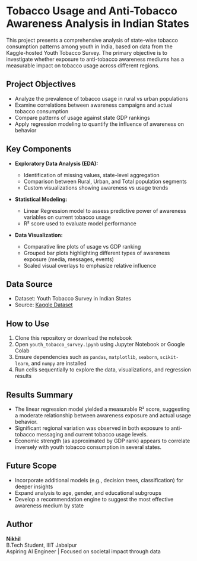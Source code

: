 # Tobacco Usage and Anti-Tobacco Awareness Analysis in Indian States  

This project presents a comprehensive analysis of state-wise tobacco consumption patterns among youth in India, based on data from the Kaggle-hosted Youth Tobacco Survey. The primary objective is to investigate whether exposure to anti-tobacco awareness mediums has a measurable impact on tobacco usage across different regions.

## Project Objectives

- Analyze the prevalence of tobacco usage in rural vs urban populations
- Examine correlations between awareness campaigns and actual tobacco consumption
- Compare patterns of usage against state GDP rankings
- Apply regression modeling to quantify the influence of awareness on behavior

## Key Components

- **Exploratory Data Analysis (EDA):**
  - Identification of missing values, state-level aggregation
  - Comparison between Rural, Urban, and Total population segments
  - Custom visualizations showing awareness vs usage trends

- **Statistical Modeling:**
  - Linear Regression model to assess predictive power of awareness variables on current tobacco usage
  - R² score used to evaluate model performance

- **Data Visualization:**
  - Comparative line plots of usage vs GDP ranking
  - Grouped bar plots highlighting different types of awareness exposure (media, messages, events)
  - Scaled visual overlays to emphasize relative influence

## Data Source

- Dataset: Youth Tobacco Survey in Indian States  
- Source: [Kaggle Dataset](https://www.kaggle.com/datasets/sahilislam007/youth-tobacco-survey-in-indian-states/data)

## How to Use

1. Clone this repository or download the notebook
2. Open `youth_tobacco_survey.ipynb` using Jupyter Notebook or Google Colab
3. Ensure dependencies such as `pandas`, `matplotlib`, `seaborn`, `scikit-learn`, and `numpy` are installed
4. Run cells sequentially to explore the data, visualizations, and regression results

## Results Summary

- The linear regression model yielded a measurable R² score, suggesting a moderate relationship between awareness exposure and actual usage behavior.
- Significant regional variation was observed in both exposure to anti-tobacco messaging and current tobacco usage levels.
- Economic strength (as approximated by GDP rank) appears to correlate inversely with youth tobacco consumption in several states.

## Future Scope

- Incorporate additional models (e.g., decision trees, classification) for deeper insights
- Expand analysis to age, gender, and educational subgroups
- Develop a recommendation engine to suggest the most effective awareness medium by state

## Author

**Nikhil**  
B.Tech Student, IIIT Jabalpur  
Aspiring AI Engineer | Focused on societal impact through data  
